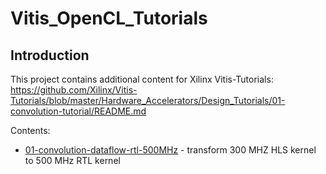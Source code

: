 # Vitis_OpenCL_Tutorials
## Introduction
This project contains additional content for Xilinx Vitis-Tutorials:
https://github.com/Xilinx/Vitis-Tutorials/blob/master/Hardware_Accelerators/Design_Tutorials/01-convolution-tutorial/README.md

Contents:
* [01-convolution-dataflow-rtl-500MHz](./01-convolution-dataflow-rtl-500MHz/Readme.md) - transform 300 MHZ HLS kernel to 500 MHz RTL kernel 